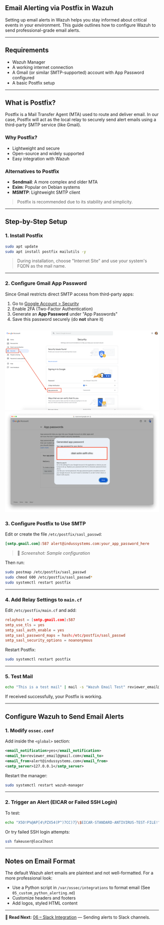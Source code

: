 ## Email Alerting via Postfix in Wazuh

Setting up email alerts in Wazuh helps you stay informed about critical events in your environment. This guide outlines how to configure Wazuh to send professional-grade email alerts.

---

## Requirements

* Wazuh Manager
* A working internet connection
* A Gmail (or similar SMTP-supported) account with App Password configured
* A basic Postfix setup

---

## What is Postfix?

Postfix is a Mail Transfer Agent (MTA) used to route and deliver email. In our case, Postfix will act as the local relay to securely send alert emails using a third-party SMTP service (like Gmail).

### Why Postfix?

* Lightweight and secure
* Open-source and widely supported
* Easy integration with Wazuh

### Alternatives to Postfix

* **Sendmail**: A more complex and older MTA
* **Exim**: Popular on Debian systems
* **MSMTP**: Lightweight SMTP client

> Postfix is recommended due to its stability and simplicity.

---

## Step-by-Step Setup

### 1. Install Postfix

```bash
sudo apt update
sudo apt install postfix mailutils -y
```

> During installation, choose "Internet Site" and use your system's FQDN as the mail name.

---

### 2. Configure Gmail App Password

Since Gmail restricts direct SMTP access from third-party apps:

1. Go to [Google Account > Security](https://myaccount.google.com/security)
2. Enable 2FA (Two-Factor Authentication)
3. Generate an **App Password** under "App Passwords"
4. Save this password securely (do **not** share it)

 ![App password creation step](../assets/App%20password%20creation%20step.png)
![App Password](../assets/App%20Password.png)
---

### 3. Configure Postfix to Use SMTP

Edit or create the file `/etc/postfix/sasl_passwd`:

```ini
[smtp.gmail.com]:587 alert@indussystems.com:your_app_password_here
```

> 📸 *Screenshot: Sample configuration*

Then run:

```bash
sudo postmap /etc/postfix/sasl_passwd
sudo chmod 600 /etc/postfix/sasl_passwd*
sudo systemctl restart postfix
```

---

### 4. Add Relay Settings to `main.cf`

Edit `/etc/postfix/main.cf` and add:

```conf
relayhost = [smtp.gmail.com]:587
smtp_use_tls = yes
smtp_sasl_auth_enable = yes
smtp_sasl_password_maps = hash:/etc/postfix/sasl_passwd
smtp_sasl_security_options = noanonymous
```

Restart Postfix:

```bash
sudo systemctl restart postfix
```

---

### 5. Test Mail

```bash
echo "This is a test mail" | mail -s "Wazuh Email Test" reviewer_email@gmail.com
```

If received successfully, your Postfix is working.

---

## Configure Wazuh to Send Email Alerts

### 1. Modify `ossec.conf`

Add inside the `<global>` section:

```xml
<email_notification>yes</email_notification>
<email_to>reviewer_email@gmail.com</email_to>
<email_from>alert@indussystems.com</email_from>
<smtp_server>127.0.0.1</smtp_server>
```


Restart the manager:

```bash
sudo systemctl restart wazuh-manager
```

---

### 2. Trigger an Alert (EICAR or Failed SSH Login)

To test:

```bash
echo "X5O!P%@AP[4\PZX54(P^)7CC)7}\$EICAR-STANDARD-ANTIVIRUS-TEST-FILE!" > /tmp/eicar.com
```

Or try failed SSH login attempts:

```bash
ssh fakeuser@localhost
```

---

## Notes on Email Format

The default Wazuh alert emails are plaintext and not well-formatted. For a more professional look:

* Use a Python script in `/var/ossec/integrations` to format email (See `05_custom_python_alerting.md`)
* Customize headers and footers
* Add logos, styled HTML content


---

**📖 Read Next:** [06 – Slack Integration](../06-alerting/slack-integration.md) — Sending alerts to Slack channels.